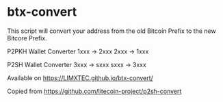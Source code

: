 # btx-convert
This script will convert your address from the old Bitcoin Prefix to the new Bitcore Prefix.

P2PKH Wallet Converter
1xxx -> 2xxx
2xxx -> 1xxx

P2SH Wallet Converter
3xxx -> sxxx
sxxx -> 3xxx


Available on https://LIMXTEC.github.io/btx-convert/

Copied from https://github.com/litecoin-project/p2sh-convert

